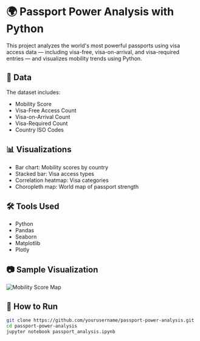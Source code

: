# 🌍 Passport Power Analysis with Python

This project analyzes the world's most powerful passports using visa access data — including visa-free, visa-on-arrival, and visa-required entries — and visualizes mobility trends using Python.

## 📌 Data
The dataset includes:
- Mobility Score
- Visa-Free Access Count
- Visa-on-Arrival Count
- Visa-Required Count
- Country ISO Codes

## 📊 Visualizations
- Bar chart: Mobility scores by country
- Stacked bar: Visa access types
- Correlation heatmap: Visa categories
- Choropleth map: World map of passport strength

## 🛠️ Tools Used
- Python
- Pandas
- Seaborn
- Matplotlib
- Plotly

## 📷 Sample Visualization

![Mobility Score Map](images/mobility_score_map.png)

## 🚀 How to Run
```bash
git clone https://github.com/yourusername/passport-power-analysis.git
cd passport-power-analysis
jupyter notebook passport_analysis.ipynb
